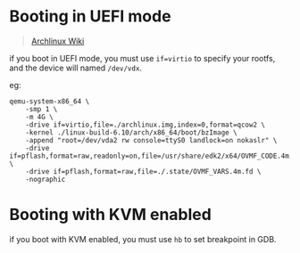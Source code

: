 # Booting in UEFI mode

> [Archlinux Wiki](https://wiki.archlinux.org/title/QEMU#Booting_in_UEFI_mode)

if you boot in UEFI mode, you must use `if=virtio` to specify your rootfs, and the device will named `/dev/vdx`.

eg:

```shell
qemu-system-x86_64 \
    -smp 1 \
    -m 4G \
    -drive if=virtio,file=./archlinux.img,index=0,format=qcow2 \
    -kernel ./linux-build-6.10/arch/x86_64/boot/bzImage \
    -append "root=/dev/vda2 rw console=ttyS0 landlock=on nokaslr" \
    -drive if=pflash,format=raw,readonly=on,file=/usr/share/edk2/x64/OVMF_CODE.4m.fd \
    -drive if=pflash,format=raw,file=./.state/OVMF_VARS.4m.fd \
    -nographic
```

# Booting with KVM enabled

if you boot with KVM enabled, you must use `hb` to set breakpoint in GDB.
